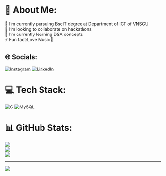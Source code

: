 # 💫 About Me:
🔭 I’m currently pursuing BscIT degree at Department of ICT of VNSGU<br>👯 I’m looking to collaborate on hackathons<br>🌱 I’m currently learning DSA concepts<br>⚡ Fun fact:Love Music🎵


## 🌐 Socials:
[![Instagram](https://img.shields.io/badge/Instagram-%23E4405F.svg?logo=Instagram&logoColor=white)](https://instagram.com/keshvi._.05) [![LinkedIn](https://img.shields.io/badge/LinkedIn-%230077B5.svg?logo=linkedin&logoColor=white)](https://linkedin.com/in/keshvi-kapadia) 

# 💻 Tech Stack:
![C](https://img.shields.io/badge/c-%2300599C.svg?style=for-the-badge&logo=c&logoColor=white) ![MySQL](https://img.shields.io/badge/mysql-4479A1.svg?style=for-the-badge&logo=mysql&logoColor=white)
# 📊 GitHub Stats:
![](https://github-readme-stats.vercel.app/api?username=Keshvi123&theme=dark&hide_border=false&include_all_commits=true&count_private=false)<br/>
![](https://github-readme-streak-stats.herokuapp.com/?user=Keshvi123&theme=dark&hide_border=false)<br/>
![](https://github-readme-stats.vercel.app/api/top-langs/?username=Keshvi123&theme=dark&hide_border=false&include_all_commits=true&count_private=false&layout=compact)

---
[![](https://visitcount.itsvg.in/api?id=Keshvi123&icon=0&color=0)](https://visitcount.itsvg.in)

<!-- Proudly created with GPRM ( https://gprm.itsvg.in ) -->
